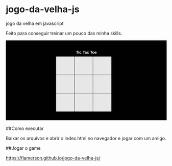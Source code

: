 # jogo-da-velha-js
jogo da velha em javascript

Feito para conseguir treinar um pouco das minha skills.

<img src="./tic tac toe.gif" />

##Como executar

Baixar os arquivos e abrir o index.html no navegador e jogar com um amigo.

##Jogar o game

https://flamerson.github.io/jogo-da-velha-js/
